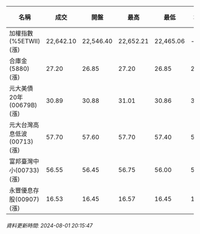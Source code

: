 | 名稱 | 成交 | 開盤 | 最高 | 最低 | 均價 | 成交金額(億) | 昨收 | 漲跌幅 | 漲跌 | 總量 | 昨量 | 振幅 |
| -------- | -------- | -------- | -------- |-------- | -------- | -------- |-------- |-------- |-------- | -------- | -------- |-------- |
|加權指數(%5ETWII) (漲)|22,642.10|22,546.40|22,652.21|22,465.06|-|4,307.68|22,199.35|1.99%|442.75|9,486,523|0|0.84%|
|合庫金(5880) (漲)|27.20|26.85|27.20|26.85|27.07|4.31|26.85|1.30%|0.35|15,912|8,281|1.30%|
|元大美債20年(00679B) (漲)|30.89|30.88|31.01|30.86|30.92|31.66|30.59|0.98%|0.30|102,389|71,289|0.49%|
|元大台灣高息低波(00713) (漲)|57.70|57.60|57.70|57.40|57.54|4.11|57.20|0.87%|0.50|7,136|5,672|0.52%|
|富邦臺灣中小(00733) (漲)|56.55|56.45|56.75|56.00|56.39|0.814|55.15|2.54%|1.40|1,443|1,288|1.36%|
|永豐優息存股(00907) (漲)|16.53|16.45|16.57|16.45|16.53|0.182|16.42|0.67%|0.11|1,103|2,512|0.73%|
###### 資料更新時間: 2024-08-01 20:15:47